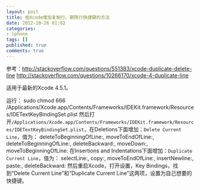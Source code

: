 ```yaml
---
layout: post
title: 给Xcode增加复制行、删除行快捷键的方法
date: 2012-10-26 01:02
categories:
- iphone
tags: []
published: true
comments: true
---
```

参考：<http://stackoverflow.com/questions/551383/xcode-duplicate-delete-line>
<http://stackoverflow.com/questions/10266170/xcode-4-duplicate-line>

适用于最新的Xcode 4.5.1。

运行：
    sudo chmod 666 /Applications/Xcode.app/Contents/Frameworks/IDEKit.framework/Resources/IDETextKeyBindingSet.plist
然后打开`/Applications/Xcode.app/Contents/Frameworks/IDEKit.framework/Resources/IDETextKeyBindingSet.plist`，在Deletions下面增加：`Delete Current Line`，值为：
    deleteToBeginningOfLine:, moveToEndOfLine:, deleteToBeginningOfLine:, deleteBackward:, moveDown:, moveToBeginningOfLine:
在Insertions and Indentations下面增加：`Duplicate Current Line`，值为：
    selectLine:, copy:, moveToEndOfLine:, insertNewline:, paste:, deleteBackward:
然后重启Xcode，打开设置，Key Bindings，找到“Delete Current Line”和“Duplicate Current Line”这两项，设置为自己想要的快捷键。
